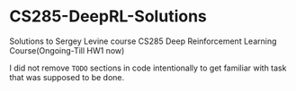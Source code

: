 # CS285-DeepRL-Solutions
Solutions to Sergey Levine course CS285 Deep Reinforcement Learning Course(Ongoing-Till HW1 now)


I did not remove `TODO` sections in code intentionally to get familiar with task that was supposed to be done.
